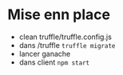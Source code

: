 # Mise enn place

- clean truffle/truffle.config.js
- dans /truffle `truffle migrate`
- lancer ganache
- dans client `npm start`

